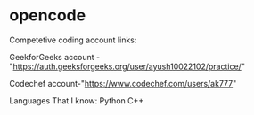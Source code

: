 # opencode
Competetive coding account links:

GeekforGeeks account -"https://auth.geeksforgeeks.org/user/ayush10022102/practice/"

Codechef account-"https://www.codechef.com/users/ak777"

Languages That I know:
Python
C++
